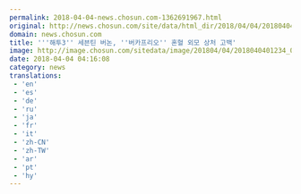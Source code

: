 ```yaml
---
permalink: 2018-04-04-news.chosun.com-1362691967.html
original: http://news.chosun.com/site/data/html_dir/2018/04/04/2018040401291.html
domain: news.chosun.com
title: '''해투3'' 세븐틴 버논, ''버카프리오'' 혼혈 외모 상처 고백'
image: http://image.chosun.com/sitedata/image/201804/04/2018040401234_0.jpg
date: 2018-04-04 04:16:08
category: news
translations: 
 - 'en'
 - 'es'
 - 'de'
 - 'ru'
 - 'ja'
 - 'fr'
 - 'it'
 - 'zh-CN'
 - 'zh-TW'
 - 'ar'
 - 'pt'
 - 'hy'
---
```



